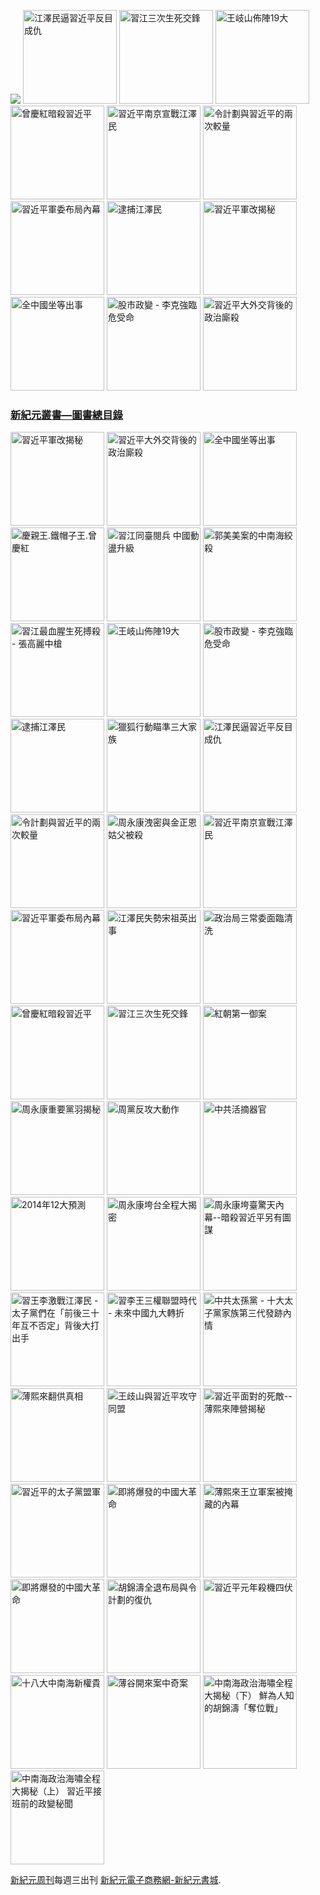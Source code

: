 <a ID="header" href="https://d36zp4xmcitilj.cloudfront.net/cn/books/shop?m=https://d36zp4xmcitilj.cloudfront.net&q=234234343244324" target="_blank"><img  border="0" src="https://cloud.githubusercontent.com/assets/19661274/15989086/810f2510-30ae-11e6-8bcf-fb0a0d84e6c3.jpg" /></a>
<a ID="book-032" href="https://d36zp4xmcitilj.cloudfront.net/cn/book/江澤民逼習近平反目成仇-41637146?m=https://d36zp4xmcitilj.cloudfront.net&q=234234343244324" title="江澤民逼習近平反目成仇"><img  border="0" width="150"  alt="江澤民逼習近平反目成仇" src="https://cloud.githubusercontent.com/assets/19661274/15989149/cfa15520-30b0-11e6-962b-d8b2ffdc4326.jpg" /></a>
<a ID="book-024" href="https://d36zp4xmcitilj.cloudfront.net/cn/book/習江三次生死交鋒-86283711?m=https://d36zp4xmcitilj.cloudfront.net&q=234234343244324" title="習江三次生死交鋒"><img  border="0" width="150"  alt="習江三次生死交鋒" src="https://cloud.githubusercontent.com/assets/19661274/15989140/cf68ccdc-30b0-11e6-994e-ca0a6ac63bdc.jpg" /></a>
<a ID="book-036" href="https://d36zp4xmcitilj.cloudfront.net/cn/book/王岐山佈陣-大-4564658?m=https://d36zp4xmcitilj.cloudfront.net&q=234234343244324" title="王岐山佈陣19大"><img  border="0" width="150"  alt="王岐山佈陣19大" src="https://cloud.githubusercontent.com/assets/19661274/15989145/cf9165d4-30b0-11e6-8bc2-eebf43a81bab.jpg" /></a>
<a ID="book-025" href="https://d36zp4xmcitilj.cloudfront.net/cn/book/曾慶紅暗殺習近平-78513876?m=https://d36zp4xmcitilj.cloudfront.net&q=234234343244324" title="曾慶紅暗殺習近平"><img  border="0" width="150"  alt="曾慶紅暗殺習近平" src="https://cloud.githubusercontent.com/assets/19661274/15989141/cf6c9100-30b0-11e6-872b-5fa876869a82.jpg" /></a>
<a ID="book-029" href="https://d36zp4xmcitilj.cloudfront.net/cn/book/習近平南京宣戰江澤民-62030178?m=https://d36zp4xmcitilj.cloudfront.net&q=234234343244324" title="習近平南京宣戰江澤民 "><img  border="0" width="150"  alt="習近平南京宣戰江澤民 " src="https://cloud.githubusercontent.com/assets/19661274/15989150/cfa4e686-30b0-11e6-9033-f8b8bbf129d8.jpg" /></a>
<a ID="book-031" href="https://d36zp4xmcitilj.cloudfront.net/cn/book/令計劃與習近平的兩次較量-62283566?m=https://d36zp4xmcitilj.cloudfront.net&q=234234343244324" title="令計劃與習近平的兩次較量"><img  border="0" width="150"  alt="令計劃與習近平的兩次較量" src="https://cloud.githubusercontent.com/assets/19661274/15989148/cfa0765a-30b0-11e6-855e-1f4d1f59390b.jpg" /></a>
<a ID="book-028" href="https://d36zp4xmcitilj.cloudfront.net/cn/book/習近平軍委布局內幕-23763445?m=https://d36zp4xmcitilj.cloudfront.net&q=234234343244324" title="習近平軍委布局內幕"><img  border="0" width="150"  alt="習近平軍委布局內幕" src="https://cloud.githubusercontent.com/assets/19661274/15989139/cf65985a-30b0-11e6-9c96-b9bc1aceebbd.jpg" /></a>
<a ID="book-034" href="https://d36zp4xmcitilj.cloudfront.net/cn/book/逮捕江澤民-33815372?m=https://d36zp4xmcitilj.cloudfront.net&q=234234343244324" title="逮捕江澤民"><img  border="0" width="150"  alt="逮捕江澤民" src="https://cloud.githubusercontent.com/assets/19661274/15989147/cf9c7b40-30b0-11e6-9f4c-2daced437446.jpg" /></a>
<a ID="book-043" href="https://d36zp4xmcitilj.cloudfront.net/cn/book/習近平軍改揭秘-6035271?m=https://d36zp4xmcitilj.cloudfront.net&q=234234343244324" title="習近平軍改揭秘"><img  border="0" width="150"  alt="習近平軍改揭秘" src="https://cloud.githubusercontent.com/assets/19661274/15989143/cf70da30-30b0-11e6-9759-98a18889d34e.jpg" /></a>
<a ID="book-041" href="https://d36zp4xmcitilj.cloudfront.net/cn/book/全中國坐等出事-83785724?m=https://d36zp4xmcitilj.cloudfront.net&q=234234343244324" title="全中國坐等出事"><img  border="0" width="150"  alt="全中國坐等出事" src="https://cloud.githubusercontent.com/assets/19661274/15989142/cf6f6d3a-30b0-11e6-8fa2-48cb8a4aff31.jpg" /></a>
<a ID="book-035" href="https://d36zp4xmcitilj.cloudfront.net/cn/book/股市政變-李克強臨危受命-43453177?m=https://d36zp4xmcitilj.cloudfront.net&q=234234343244324" title="股市政變 - 李克強臨危受命"><img  border="0" width="150"  alt="股市政變 - 李克強臨危受命" src="https://cloud.githubusercontent.com/assets/19661274/15989146/cf9930a2-30b0-11e6-88af-7093c6d7d5c9.jpg" /></a>
<a ID="book-042" href="https://d36zp4xmcitilj.cloudfront.net/cn/book/習近平大外交背後政治廝殺-40688583?m=https://d36zp4xmcitilj.cloudfront.net&q=234234343244324" title="習近平大外交背後的政治廝殺"><img  border="0" width="150"  alt="習近平大外交背後的政治廝殺" src="https://cloud.githubusercontent.com/assets/19661274/15989144/cf7381e0-30b0-11e6-88b5-95a94059cc3f.jpg" /></a>


<h3><a id="designer-templates" class="anchor" href="#designer-templates" aria-hidden="true">新紀元叢書—圖書總目錄<span aria-hidden="true" class="octicon octicon-link"></span></a></h3>

<a ID="book-043" href="https://d36zp4xmcitilj.cloudfront.net/cn/book/習近平軍改揭秘-6035271?m=https://d36zp4xmcitilj.cloudfront.net&q=234234343244324" title="習近平軍改揭秘"><img  border="0" width="150"  alt="習近平軍改揭秘" src="https://cloud.githubusercontent.com/assets/19661274/15989143/cf70da30-30b0-11e6-9759-98a18889d34e.jpg" /></a>
<a ID="book-042" href="https://d36zp4xmcitilj.cloudfront.net/cn/book/習近平大外交背後政治廝殺-40688583?m=https://d36zp4xmcitilj.cloudfront.net&q=234234343244324" title="習近平大外交背後的政治廝殺"><img  border="0" width="150"  alt="習近平大外交背後的政治廝殺" src="https://cloud.githubusercontent.com/assets/19661274/15989144/cf7381e0-30b0-11e6-88b5-95a94059cc3f.jpg" /></a>
<a ID="book-041" href="https://d36zp4xmcitilj.cloudfront.net/cn/book/全中國坐等出事-83785724?m=https://d36zp4xmcitilj.cloudfront.net&q=234234343244324" title="全中國坐等出事"><img  border="0" width="150"  alt="全中國坐等出事" src="https://cloud.githubusercontent.com/assets/19661274/15989142/cf6f6d3a-30b0-11e6-8fa2-48cb8a4aff31.jpg" /></a>
<a ID="book-040" href="https://d36zp4xmcitilj.cloudfront.net/cn/book/慶親王-鐵帽子王-曾慶紅-55815877?m=https://d36zp4xmcitilj.cloudfront.net&q=234234343244324" title="慶親王.鐵帽子王.曾慶紅"><img  border="0" width="150"  alt="慶親王.鐵帽子王.曾慶紅" src="https://cloud.githubusercontent.com/assets/19661274/15994248/a0fc6362-3142-11e6-9bca-b245ff0478bc.jpg" /></a>
<a ID="book-039" href="https://d36zp4xmcitilj.cloudfront.net/cn/book/習江同臺閱兵-中國亂局升級-2234030?m=https://d36zp4xmcitilj.cloudfront.net&q=234234343244324" title="習江同臺閱兵 中國動盪升級"><img  border="0" width="150"  alt="習江同臺閱兵 中國動盪升級" src="https://cloud.githubusercontent.com/assets/19661274/15994238/a09c6700-3142-11e6-92f2-6b6901fc6525.jpg" /></a>
<a ID="book-038" href="https://d36zp4xmcitilj.cloudfront.net/cn/book/郭美美案的中南海絞殺-26701543?m=https://d36zp4xmcitilj.cloudfront.net&q=234234343244324" title="郭美美案的中南海絞殺"><img  border="0" width="150"  alt="郭美美案的中南海絞殺" src="https://cloud.githubusercontent.com/assets/19661274/15994239/a09eddfa-3142-11e6-8ccf-9fc82b32557c.jpg" /></a>
<a ID="book-037" href="https://d36zp4xmcitilj.cloudfront.net/cn/book/習江生死搏殺-張高麗中槍-1531260?m=https://d36zp4xmcitilj.cloudfront.net&q=234234343244324" title="習江最血腥生死搏殺 - 張高麗中槍"><img  border="0" width="150"  alt="習江最血腥生死搏殺 - 張高麗中槍" src="https://cloud.githubusercontent.com/assets/19661274/15994240/a0a2131c-3142-11e6-8f43-479c9fb3be73.jpg" /></a>
<a ID="book-036" href="https://d36zp4xmcitilj.cloudfront.net/cn/book/王岐山佈陣-大-4564658?m=https://d36zp4xmcitilj.cloudfront.net&q=234234343244324" title="王岐山佈陣19大"><img  border="0" width="150"  alt="王岐山佈陣19大" src="https://cloud.githubusercontent.com/assets/19661274/15989145/cf9165d4-30b0-11e6-8bc2-eebf43a81bab.jpg" /></a>
<a ID="book-035" href="https://d36zp4xmcitilj.cloudfront.net/cn/book/股市政變-李克強臨危受命-43453177?m=https://d36zp4xmcitilj.cloudfront.net&q=234234343244324" title="股市政變 - 李克強臨危受命"><img  border="0" width="150"  alt="股市政變 - 李克強臨危受命" src="https://cloud.githubusercontent.com/assets/19661274/15989146/cf9930a2-30b0-11e6-88af-7093c6d7d5c9.jpg" /></a>
<a ID="book-034" href="https://d36zp4xmcitilj.cloudfront.net/cn/book/逮捕江澤民-33815372?m=https://d36zp4xmcitilj.cloudfront.net&q=234234343244324" title="逮捕江澤民"><img  border="0" width="150"  alt="逮捕江澤民" src="https://cloud.githubusercontent.com/assets/19661274/15989147/cf9c7b40-30b0-11e6-9f4c-2daced437446.jpg" /></a>
<a ID="book-033" href="https://d36zp4xmcitilj.cloudfront.net/cn/book/獵狐行動瞄準三大家族-87864553?m=https://d36zp4xmcitilj.cloudfront.net&q=234234343244324" title="獵狐行動瞄準三大家族"><img  border="0" width="150"  alt="獵狐行動瞄準三大家族" src="https://cloud.githubusercontent.com/assets/19661274/15994241/a0c751c2-3142-11e6-88e9-79aff840b423.jpg" /></a>
<a ID="book-032" href="https://d36zp4xmcitilj.cloudfront.net/cn/book/江澤民逼習近平反目成仇-41637146?m=https://d36zp4xmcitilj.cloudfront.net&q=234234343244324" title="江澤民逼習近平反目成仇"><img  border="0" width="150"  alt="江澤民逼習近平反目成仇" src="https://cloud.githubusercontent.com/assets/19661274/15989149/cfa15520-30b0-11e6-962b-d8b2ffdc4326.jpg" /></a>
<a ID="book-031" href="https://d36zp4xmcitilj.cloudfront.net/cn/book/令計劃與習近平的兩次較量-62283566?m=https://d36zp4xmcitilj.cloudfront.net&q=234234343244324" title="令計劃與習近平的兩次較量"><img  border="0" width="150"  alt="令計劃與習近平的兩次較量" src="https://cloud.githubusercontent.com/assets/19661274/15989148/cfa0765a-30b0-11e6-855e-1f4d1f59390b.jpg" /></a>
<a ID="book-030" href="https://d36zp4xmcitilj.cloudfront.net/cn/book/周永康洩密-金正恩姑父被殺-74302115?m=https://d36zp4xmcitilj.cloudfront.net&q=234234343244324" title="周永康洩密與金正恩姑父被殺"><img  border="0" width="150"  alt="周永康洩密與金正恩姑父被殺" src="https://cloud.githubusercontent.com/assets/19661274/15994246/a0f94db2-3142-11e6-9a38-07ac2000e48b.jpg" /></a>
<a ID="book-029" href="https://d36zp4xmcitilj.cloudfront.net/cn/book/習近平南京宣戰江澤民-62030178?m=https://d36zp4xmcitilj.cloudfront.net&q=234234343244324" title="習近平南京宣戰江澤民 "><img  border="0" width="150"  alt="習近平南京宣戰江澤民 " src="https://cloud.githubusercontent.com/assets/19661274/15989150/cfa4e686-30b0-11e6-9033-f8b8bbf129d8.jpg" /></a>
<a ID="book-028" href="https://d36zp4xmcitilj.cloudfront.net/cn/book/習近平軍委布局內幕-23763445?m=https://d36zp4xmcitilj.cloudfront.net&q=234234343244324" title="習近平軍委布局內幕"><img  border="0" width="150"  alt="習近平軍委布局內幕" src="https://cloud.githubusercontent.com/assets/19661274/15989139/cf65985a-30b0-11e6-9c96-b9bc1aceebbd.jpg" /></a>
<a ID="book-027" href="https://d36zp4xmcitilj.cloudfront.net/cn/book/江澤民失勢宋祖英出事-60767265?m=https://d36zp4xmcitilj.cloudfront.net&q=234234343244324" title="江澤民失勢宋祖英出事"><img  border="0" width="150"  alt="江澤民失勢宋祖英出事" src="https://cloud.githubusercontent.com/assets/19661274/15994242/a0cf1d30-3142-11e6-88e6-c3ef3e2b1bc0.jpg" /></a>
<a ID="book-026" href="https://d36zp4xmcitilj.cloudfront.net/cn/book/政治局三常委面臨清洗-14088477?m=https://d36zp4xmcitilj.cloudfront.net&q=234234343244324" title="政治局三常委面臨清洗"><img  border="0" width="150"  alt="政治局三常委面臨清洗" src="https://cloud.githubusercontent.com/assets/19661274/15994247/a0f9677a-3142-11e6-9f06-b08f355ea815.jpg" /></a>
<a ID="book-025" href="https://d36zp4xmcitilj.cloudfront.net/cn/book/曾慶紅暗殺習近平-78513876?m=https://d36zp4xmcitilj.cloudfront.net&q=234234343244324" title="曾慶紅暗殺習近平"><img  border="0" width="150"  alt="曾慶紅暗殺習近平" src="https://cloud.githubusercontent.com/assets/19661274/15994343/29925824-3145-11e6-9aa3-fcf0748299d0.jpg" /></a>
<a ID="book-024" href="https://d36zp4xmcitilj.cloudfront.net/cn/book/習江三次生死交鋒-86283711?m=https://d36zp4xmcitilj.cloudfront.net&q=234234343244324" title="習江三次生死交鋒"><img  border="0" width="150"  alt="習江三次生死交鋒" src="https://cloud.githubusercontent.com/assets/19661274/15989140/cf68ccdc-30b0-11e6-994e-ca0a6ac63bdc.jpg" /></a>
<a ID="book-023" href="https://d36zp4xmcitilj.cloudfront.net/cn/book/紅朝第一御案-11540833?m=https://d36zp4xmcitilj.cloudfront.net&q=234234343244324" title="紅朝第一御案"><img  border="0" width="150"  alt="紅朝第一御案" src="https://cloud.githubusercontent.com/assets/19661274/15994245/a0f3c6da-3142-11e6-80a7-6a23c90f2894.jpg" /></a>
<a ID="book-022" href="https://d36zp4xmcitilj.cloudfront.net/cn/book/周永康重要黨羽揭秘-7518137?m=https://d36zp4xmcitilj.cloudfront.net&q=234234343244324" title="周永康重要黨羽揭秘"><img  border="0" width="150"  alt="周永康重要黨羽揭秘" src="https://cloud.githubusercontent.com/assets/19661274/15994244/a0d202ca-3142-11e6-92cb-22367e274a3e.jpg" /></a>
<a ID="book-021" href="https://d36zp4xmcitilj.cloudfront.net/cn/book/周黨反攻大動作-61265772?m=https://d36zp4xmcitilj.cloudfront.net&q=234234343244324" title="周黨反攻大動作"><img  border="0" width="150"  alt="周黨反攻大動作" src="https://cloud.githubusercontent.com/assets/19661274/15994243/a0cfece2-3142-11e6-872d-29c0401c45ab.jpg" /></a>
<a ID="book-020" href="https://d36zp4xmcitilj.cloudfront.net/cn/book/中共活摘器官-40473187?m=https://d36zp4xmcitilj.cloudfront.net&q=234234343244324" title="中共活摘器官"><img  border="0" width="150"  alt="中共活摘器官" src="https://cloud.githubusercontent.com/assets/19661274/15994249/a0ff31e6-3142-11e6-9e5b-9a5571656579.jpg" /></a>
<a ID="book-019" href="bookdetail19.htm" title="2014年12大預測"><img  border="0" width="150"  alt="2014年12大預測" src="https://cloud.githubusercontent.com/assets/19661274/15994437/2e860bac-3148-11e6-80b7-fda7416da8fb.jpg" /></a>
<a ID="book-018" href="https://d36zp4xmcitilj.cloudfront.net/cn/book/周永康垮台全程大揭密-73274864?m=https://d36zp4xmcitilj.cloudfront.net&q=234234343244324" title="周永康垮台全程大揭密"><img  border="0" width="150"  alt="周永康垮台全程大揭密" src="https://cloud.githubusercontent.com/assets/19661274/15994436/2e82efee-3148-11e6-9000-4161512d3e95.jpg" /></a>
<a ID="book-017" href="https://d36zp4xmcitilj.cloudfront.net/cn/book/周永康垮臺驚天內幕-77636680?m=https://d36zp4xmcitilj.cloudfront.net&q=234234343244324" title="周永康垮臺驚天內幕--暗殺習近平另有圖謀"><img  border="0" width="150"  alt="周永康垮臺驚天內幕--暗殺習近平另有圖謀" src="https://cloud.githubusercontent.com/assets/19661274/15994435/2e7fd19c-3148-11e6-95c4-5d59b0425bec.jpg" /></a>
<a ID="book-016" href="https://d36zp4xmcitilj.cloudfront.net/cn/book/習王李激戰江澤民-73467771?m=https://d36zp4xmcitilj.cloudfront.net&q=234234343244324" title="習王李激戰江澤民 - 太子黨們在「前後三十年互不否定」背後大打出手"><img  border="0" width="150"  alt="習王李激戰江澤民 - 太子黨們在「前後三十年互不否定」背後大打出手" src="https://cloud.githubusercontent.com/assets/19661274/15994433/2e7ce720-3148-11e6-84dd-bbb86ec0372f.jpg" /></a>
<a ID="book-015" href="https://d36zp4xmcitilj.cloudfront.net/cn/book/習李王三權聯盟時代-47008215?m=https://d36zp4xmcitilj.cloudfront.net&q=234234343244324" title="習李王三權聯盟時代 - 未來中國九大轉折"><img  border="0" width="150"  alt="習李王三權聯盟時代 - 未來中國九大轉折" src="https://cloud.githubusercontent.com/assets/19661274/15994434/2e7df4a8-3148-11e6-8b0c-0dff2457d97e.jpg" /></a>
<a ID="book-014" href="https://d36zp4xmcitilj.cloudfront.net/cn/book/中共太孫黨-82582037?m=https://d36zp4xmcitilj.cloudfront.net&q=234234343244324" title="中共太孫黨 - 十大太子黨家族第三代發跡內情"><img  border="0" width="150"  alt="中共太孫黨 - 十大太子黨家族第三代發跡內情" src="https://cloud.githubusercontent.com/assets/19661274/15994432/2e5d262e-3148-11e6-9ac4-403dafef190f.jpg" /></a>
<a ID="book-013" href="https://d36zp4xmcitilj.cloudfront.net/cn/book/薄熙來翻供真相-84243323?m=https://d36zp4xmcitilj.cloudfront.net&q=234234343244324" title="薄熙來翻供真相"><img  border="0" width="150"  alt="薄熙來翻供真相" src="https://cloud.githubusercontent.com/assets/19661274/15994431/2e5a2b7c-3148-11e6-9915-44e876b2a2ad.jpg" /></a>
<a ID="book-012" href="https://d36zp4xmcitilj.cloudfront.net/cn/book/王歧山與習近平攻守同盟-77762557?m=https://d36zp4xmcitilj.cloudfront.net&q=234234343244324" title="王歧山與習近平攻守同盟"><img  border="0" width="150"  alt="王歧山與習近平攻守同盟" src="https://cloud.githubusercontent.com/assets/19661274/15994430/2e5741be-3148-11e6-9c7c-3281d71488cb.jpg" /></a>
<a ID="book-011" href="https://d36zp4xmcitilj.cloudfront.net/cn/book/習近平面對的死敵-78465537?m=https://d36zp4xmcitilj.cloudfront.net&q=234234343244324" title="習近平面對的死敵--薄熙來陣營揭秘"><img  border="0" width="150"  alt="習近平面對的死敵--薄熙來陣營揭秘" src="https://cloud.githubusercontent.com/assets/19661274/15994429/2e5576ea-3148-11e6-945a-d205ba621eaa.jpg" /></a>
<a ID="book-010" href="https://d36zp4xmcitilj.cloudfront.net/cn/book/習近平的太子黨盟軍-87834532?m=https://d36zp4xmcitilj.cloudfront.net&q=234234343244324" title="習近平的太子黨盟軍"><img  border="0" width="150"  alt="習近平的太子黨盟軍" src="https://cloud.githubusercontent.com/assets/19661274/15994428/2e512af4-3148-11e6-95d4-1c4185121673.jpg" /></a>
<a ID="book-009" href="https://d36zp4xmcitilj.cloudfront.net/cn/book/即將爆發的中國大革命-68880132?m=https://d36zp4xmcitilj.cloudfront.net&q=234234343244324" title="即將爆發的中國大革命"><img  border="0" width="150"  alt="即將爆發的中國大革命" src="https://cloud.githubusercontent.com/assets/19661274/15994427/2e4ecab6-3148-11e6-80cc-383d955b4083.jpg" /></a>
<a ID="book-008" href="https://d36zp4xmcitilj.cloudfront.net/cn/book/薄熙來王立軍案被掩藏內幕-84382038?m=https://d36zp4xmcitilj.cloudfront.net&q=234234343244324" title="薄熙來王立軍案被掩藏的內幕"><img  border="0" width="150"  alt="薄熙來王立軍案被掩藏的內幕" src="https://cloud.githubusercontent.com/assets/19661274/15994442/2eb80f9e-3148-11e6-80aa-cc0a13b7ac1e.jpg" /></a>
<a ID="book-007" href="https://d36zp4xmcitilj.cloudfront.net/cn/book/即將爆發的中國大革命-68880132?m=https://d36zp4xmcitilj.cloudfront.net&q=234234343244324" title="即將爆發的中國大革命"><img  border="0" width="150"  alt="即將爆發的中國大革命" src="https://cloud.githubusercontent.com/assets/19661274/15994427/2e4ecab6-3148-11e6-80cc-383d955b4083.jpg" /></a>
<a ID="book-006" href="bookdetail6.htm" title="胡錦濤全退布局與令計劃的復仇"><img  border="0" width="150"  alt="胡錦濤全退布局與令計劃的復仇" src="https://cloud.githubusercontent.com/assets/19661274/15994525/56844ebe-314a-11e6-909b-c9e951d9b3f4.jpg" /></a>
<a ID="book-005" href="https://d36zp4xmcitilj.cloudfront.net/cn/book/習近平元年殺機四伏-45270042?m=https://d36zp4xmcitilj.cloudfront.net&q=234234343244324" title="習近平元年殺機四伏"><img  border="0" width="150"  alt="習近平元年殺機四伏" src="https://cloud.githubusercontent.com/assets/19661274/15994524/567d63ec-314a-11e6-8848-3773b41c71ff.jpg" /></a>
<a ID="book-004" href="https://d36zp4xmcitilj.cloudfront.net/cn/book/十八大中南海新權貴-7836667?m=https://d36zp4xmcitilj.cloudfront.net&q=234234343244324" title="十八大中南海新權貴"><img  border="0" width="150"  alt="十八大中南海新權貴" src="https://cloud.githubusercontent.com/assets/19661274/15994441/2eb09192-3148-11e6-8733-54dd3984c8fa.jpg" /></a>
<a ID="book-003" href="https://d36zp4xmcitilj.cloudfront.net/cn/book/薄谷開來案中奇案-53063660?m=https://d36zp4xmcitilj.cloudfront.net&q=234234343244324" title="薄谷開來案中奇案"><img  border="0" width="150"  alt="薄谷開來案中奇案" src="https://cloud.githubusercontent.com/assets/19661274/15994440/2ead514e-3148-11e6-932b-eb0bd3ec25bc.jpg" /></a>
<a ID="book-002" href="https://d36zp4xmcitilj.cloudfront.net/cn/book/中南海政治海嘯大揭秘-下-46857856?m=https://d36zp4xmcitilj.cloudfront.net&q=234234343244324" title="中南海政治海嘯全程大揭秘（下） 鮮為人知的胡錦濤「奪位戰」"><img  border="0" width="150"  alt="中南海政治海嘯全程大揭秘（下） 鮮為人知的胡錦濤「奪位戰」" src="https://cloud.githubusercontent.com/assets/19661274/15994438/2ea9a878-3148-11e6-8f2d-45fe89c92758.jpg" /></a>
<a ID="book-001" href="https://d36zp4xmcitilj.cloudfront.net/cn/book/中南海政治海嘯大揭秘-上-87220062?m=https://d36zp4xmcitilj.cloudfront.net&q=234234343244324" title="中南海政治海嘯全程大揭秘（上） 習近平接班前的政變秘聞"><img  border="0" width="150"  alt="中南海政治海嘯全程大揭秘（上） 習近平接班前的政變秘聞" src="https://cloud.githubusercontent.com/assets/19661274/15994439/2ea9f576-3148-11e6-830a-01a672509334.jpg" /></a>
<p></p>
<a ID="xjyweekly" href="https://github.com/zx168/XJY" target="_blank">新紀元周刊</a><a>每週三出刊</a>
<a ID="xjyweekly" href="https://d36zp4xmcitilj.cloudfront.net/cn/books/shop?m=https://d36zp4xmcitilj.cloudfront.net&q=234234343244324" target="_blank">新紀元電子商務網-新紀元書城</a><a>.</a>
